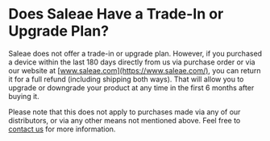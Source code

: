 # Does Saleae Have a Trade-In or Upgrade Plan?

Saleae does not offer a trade-in or upgrade plan. However, if you purchased a device within the last 180 days directly from us via purchase order or via our website at [www.saleae.com](https://www.saleae.com/), you can return it for a full refund (including shipping both ways). That will allow you to upgrade or downgrade your product at any time in the first 6 months after buying it.&#x20;

Please note that this does not apply to purchases made via any of our distributors, or via any other means not mentioned above. Feel free to [contact us](https://contact.saleae.com/hc/en-us/requests/new) for more information.
